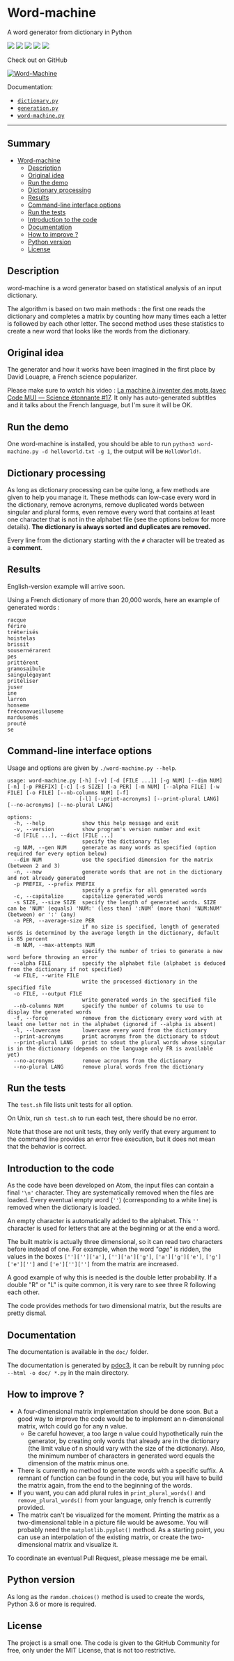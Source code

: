 # Word-machine
A word generator from dictionary in Python

![](https://img.shields.io/github/license/Relex12/Word-Machine) ![](https://img.shields.io/github/repo-size/Relex12/Word-Machine) ![](https://img.shields.io/github/languages/top/Relex12/Word-Machine) ![](https://img.shields.io/github/last-commit/Relex12/Word-Machine) ![](https://img.shields.io/github/stars/Relex12/Word-Machine)

Check out on GitHub

[![Word-Machine](https://github-readme-stats.vercel.app/api/pin/?username=Relex12&repo=Word-Machine)](https://github.com/Relex12/Word-Machine)

Documentation:

* [`dictionary.py`](https://relex12.github.io/Word-machine/doc/dictionary.html)
* [`generation.py`](https://relex12.github.io/Word-machine/doc/generation.html)
* [`word-machine.py`](https://relex12.github.io/Word-machine/doc/word-machine.html)

---

## Summary

* [Word-machine](#word-machine)
    * [Description](#description)
    * [Original idea](#original-idea)
    * [Run the demo](#run-the-demo)
    * [Dictionary processing](#dictionary-processing)
    * [Results](#results)
    * [Command-line interface options](#command-line-interface-options)
    * [Run the tests](#run-the-tests)
    * [Introduction to the code](#introduction-to-the-code)
    * [Documentation](#documentation)
    * [How to improve ?](#how-to-improve-)
    * [Python version](#python-version)
    * [License](#license)

<!-- table of contents created by Adrian Bonnet, see https://github.com/Relex12/Markdown-Table-of-Contents for more -->

## Description

word-machine is a word generator based on statistical analysis of an input dictionary.

The algorithm is based on two main methods : the first one reads the dictionary and completes a matrix by counting how many times each a letter is followed by each other letter. The second method uses these statistics to create a new word that looks like the words from the dictionary.

## Original idea

The generator and how it works have been imagined in the first place by David Louapre, a French science popularizer.

Please make sure to watch his video : [La machine à inventer des mots (avec Code MU) — Science étonnante #17](https://www.youtube.com/watch?v=YsR7r2378j0). It only has auto-generated subtitles and it talks about the French language, but I'm sure it will be OK.

## Run the demo

One word-machine is installed, you should be able to run `python3 word-machine.py -d helloworld.txt -g 1`, the output will be `HelloWorld!`.

## Dictionary processing

As long as dictionary processing can be quite long, a few methods are given to help you manage it. These methods can low-case every word in the dictionary, remove acronyms, remove duplicated words between singular and plural forms, even remove every word that contains at least one character that is not in the alphabet file (see the options below for more details). **The dictionary is always sorted and duplicates are removed.**

Every line from the dictionary starting with the `#` character will be treated as a **comment**.

## Results

English-version example will arrive soon.

Using a French dictionary of more than 20,000 words, here an example of generated words :

```
racque
férire
tréterisés
hoistelas
brissit
sousernérarent
pes
prittérent
gramosaibule
saingulégayant
pritéliser
juser
ine
larron
honseme
fréconavueilluseme
mardusemés
prouté
se
```

## Command-line interface options

Usage and options are given by `./word-machine.py --help`.

```
usage: word-machine.py [-h] [-v] [-d [FILE ...]] [-g NUM] [--dim NUM] [-n] [-p PREFIX] [-c] [-s SIZE] [-a PER] [-m NUM] [--alpha FILE] [-w FILE] [-o FILE] [--nb-columns NUM] [-f]
                       [-l] [--print-acronyms] [--print-plural LANG] [--no-acronyms] [--no-plural LANG]

options:
  -h, --help            show this help message and exit
  -v, --version         show program's version number and exit
  -d [FILE ...], --dict [FILE ...]
                        specify the dictionary files
  -g NUM, --gen NUM     generate as many words as specified (option required for every option below)
  --dim NUM             use the specified dimension for the matrix (between 2 and 3)
  -n, --new             generate words that are not in the dictionary and not already generated
  -p PREFIX, --prefix PREFIX
                        specify a prefix for all generated words
  -c, --capitalize      capitalize generated words
  -s SIZE, --size SIZE  specify the length of generated words. SIZE can be 'NUM' (equals) 'NUM:' (less than) ':NUM' (more than) 'NUM:NUM' (between) or ':' (any)
  -a PER, --average-size PER
                        if no size is specified, length of generated words is determined by the average length in the dictionary, default is 85 percent
  -m NUM, --max-attempts NUM
                        specify the number of tries to generate a new word before throwing an error
  --alpha FILE          specify the alphabet file (alphabet is deduced from the dictionary if not specified)
  -w FILE, --write FILE
                        write the processed dictionary in the specified file
  -o FILE, --output FILE
                        write generated words in the specified file
  --nb-columns NUM      specify the number of columns tu use to display the generated words
  -f, --force           remove from the dictionary every word with at least one letter not in the alphabet (ignored if --alpha is absent)
  -l, --lowercase       lowercase every word from the dictionary
  --print-acronyms      print acronyms from the dictionary to stdout
  --print-plural LANG   print to sdout the plural words whose singular is in the dictionary (depends on the language only FR is available yet)
  --no-acronyms         remove acronyms from the dictionary
  --no-plural LANG      remove plural words from the dictionary
```

## Run the tests

The `test.sh` file lists unit tests for all option.

On Unix, run `sh test.sh` to run each test, there should be no error.

Note that those are not unit tests, they only verify that every argument to the command line provides an error free execution, but it does not mean that the behavior is correct.

## Introduction to the code

As the code have been developed on Atom, the input files can contain a final `'\n'` character. They are systematically removed when the files are loaded. Every eventual empty word (`''`) (corresponding to a white line) is removed when the dictionary is loaded.

An empty character is automatically added to the alphabet. This `''` character is used for letters that are at the beginning or at the end a word.

The built matrix is actually three dimensional, so it can read two characters before instead of one. For example, when the word *"age"* is ridden, the values in the boxes `['']['']['a']`, `['']['a']['g']`, `['a']['g']['e']`, `['g']['e']['']` and `['e']['']['']` from the matrix are increased.

A good example of why this is needed is the double letter probability. If a double "R" or "L" is quite common, it is very rare to see three R following each other.

The code provides methods for two dimensional matrix, but the results are pretty dismal.

## Documentation

The documentation is available in the `doc/` folder.

The documentation is generated by [pdoc3](https://pdoc3.github.io/pdoc/), it can be rebuilt by running `pdoc --html -o doc/ *.py` in the main directory.

## How to improve ?

* A four-dimensional matrix implementation should be done soon. But a good way to improve the code would be to implement an n-dimensional matrix, witch could go for any n value.
  * Be careful however, a too large n value could hypothetically ruin the generator, by creating only words that already are in the dictionary (the limit value of n should vary with the size of the dictionary). Also, the minimum number of characters in generated word equals the dimension of the matrix minus one.
* There is currently no method to generate words with a specific suffix. A remnant of function can be found in the code, but you will have to build the matrix again, from the end to the beginning of the words.
* If you want, you can add plural rules in `print_plural_words()` and `remove_plural_words()` from your language, only french is currently provided.
* The matrix can't be visualized for the moment.  Printing the matrix as a two-dimensional table in a picture file would be awesome. You will probably need the `matplotlib.pyplot()` method. As a starting point, you can use an interpolation of the existing matrix, or create the two-dimensional matrix and visualize it.

To coordinate an eventual Pull Request, please message me be email.

## Python version

As long as the `ramdon.choices()` method is used to create the words, Python 3.6 or more is required.

## License

The project is a small one. The code is given to the GitHub Community for free, only under the MIT License, that is not too restrictive.
